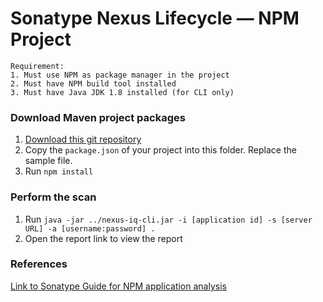# Sonatype Nexus Lifecycle — NPM Project

```
Requirement:
1. Must use NPM as package manager in the project
2. Must have NPM build tool installed
3. Must have Java JDK 1.8 installed (for CLI only)
```
### Download Maven project packages
1. [Download this git repository](https://github.com/roger-lau/sonatype-scan/archive/master.zip)
2. Copy the `package.json` of your project into this folder. Replace the sample file.
3. Run `npm install`


### Perform the scan

1. Run `java -jar ../nexus-iq-cli.jar -i [application id] -s [server URL] -a [username:password] .`
2. Open the report link to view the report


### References

[Link to Sonatype Guide for NPM application analysis](https://help.sonatype.com/iqserver/analysis/npm-application-analysis)